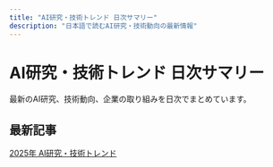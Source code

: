 ```yaml
---
title: "AI研究・技術トレンド 日次サマリー"
description: "日本語で読むAI研究・技術動向の最新情報"
---
```


# AI研究・技術トレンド 日次サマリー

最新のAI研究、技術動向、企業の取り組みを日次でまとめています。

## 最新記事

[2025年 AI研究・技術トレンド](./2025/)
